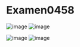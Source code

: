 # Examen0458
![image](https://github.com/user-attachments/assets/ccfb3e43-f281-4659-b147-13474ea51f57)
![image](https://github.com/user-attachments/assets/753f44e6-1a13-4f1c-b563-60e25cb7cecd)

![image](https://github.com/user-attachments/assets/e3d727f8-a397-48ab-a73b-5814018e602e)
![image](https://github.com/user-attachments/assets/25e9462d-d8ef-42b0-b67c-aeec0ef7d2b0)

